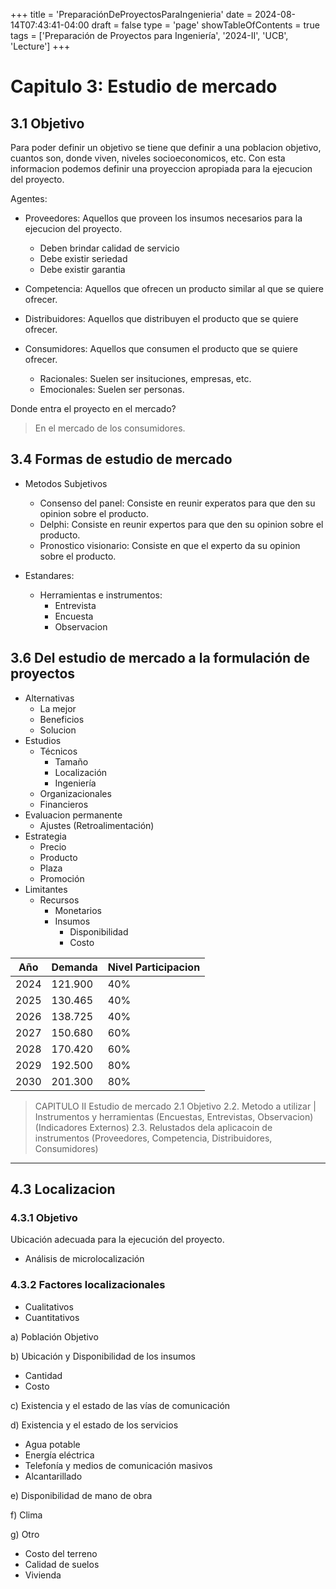 +++
title = 'PreparaciónDeProyectosParaIngenieria'
date = 2024-08-14T07:43:41-04:00
draft = false
type = 'page'
showTableOfContents = true
tags = ['Preparación de Proyectos para Ingeniería', '2024-II', 'UCB', 'Lecture']
+++

# Capitulo 3: Estudio de mercado

## 3.1 Objetivo

Para poder definir un objetivo se tiene que definir a una poblacion objetivo, cuantos son, donde viven, niveles socioeconomicos, etc.
Con esta informacion podemos definir una proyeccion apropiada para la ejecucion del proyecto.

Agentes:

- Proveedores: Aquellos que proveen los insumos necesarios para la ejecucion del proyecto.

  - Deben brindar calidad de servicio
  - Debe existir seriedad
  - Debe existir garantia

- Competencia: Aquellos que ofrecen un producto similar al que se quiere ofrecer.
- Distribuidores: Aquellos que distribuyen el producto que se quiere ofrecer.
- Consumidores: Aquellos que consumen el producto que se quiere ofrecer.
  - Racionales: Suelen ser insituciones, empresas, etc.
  - Emocionales: Suelen ser personas.

Donde entra el proyecto en el mercado?

> En el mercado de los consumidores.

## 3.4 Formas de estudio de mercado

- Metodos Subjetivos

  - Consenso del panel: Consiste en reunir experatos para que den su opinion sobre el producto.
  - Delphi: Consiste en reunir expertos para que den su opinion sobre el producto.
  - Pronostico visionario: Consiste en que el experto da su opinion sobre el producto.

- Estandares:
  - Herramientas e instrumentos:
    - Entrevista
    - Encuesta
    - Observacion

## 3.6 Del estudio de mercado a la formulación de proyectos

- Alternativas
  - La mejor
  - Beneficios
  - Solucion
- Estudios
  - Técnicos
    - Tamaño
    - Localización
    - Ingeniería
  - Organizacionales
  - Financieros
- Evaluacion permanente
  - Ajustes (Retroalimentación)
- Estrategia
  - Precio
  - Producto
  - Plaza
  - Promoción
- Limitantes
  - Recursos
    - Monetarios
    - Insumos
      - Disponibilidad
      - Costo

| Año  | Demanda | Nivel Participacion |
| ---- | ------- | ------------------- |
| 2024 | 121.900 | 40%                 |
| 2025 | 130.465 | 40%                 |
| 2026 | 138.725 | 40%                 |
| 2027 | 150.680 | 60%                 |
| 2028 | 170.420 | 60%                 |
| 2029 | 192.500 | 80%                 |
| 2030 | 201.300 | 80%                 |

> CAPITULO II
> Estudio de mercado
> 2.1 Objetivo
> 2.2. Metodo a utilizar | Instrumentos y herramientas
> (Encuestas, Entrevistas, Observacion)
> (Indicadores Externos)
> 2.3. Relustados dela aplicacoin de instrumentos
> (Proveedores, Competencia, Distribuidores, Consumidores)

---

## 4.3 Localizacion

### 4.3.1 Objetivo

Ubicación adecuada para la ejecución del proyecto.

- Análisis de microlocalización

### 4.3.2 Factores localizacionales

- Cualitativos
- Cuantitativos

a) Población Objetivo

b) Ubicación y Disponibilidad de los insumos

- Cantidad
- Costo

c) Existencia y el estado de las vías de comunicación

d) Existencia y el estado de los servicios

- Agua potable
- Energía eléctrica
- Telefonía y medios de comunicación masivos
- Alcantarillado

e) Disponibilidad de mano de obra

f) Clima

g) Otro

- Costo del terreno
- Calidad de suelos
- Vivienda
